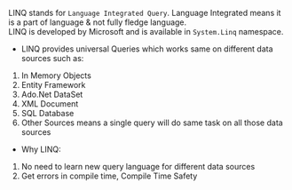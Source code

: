 LINQ stands for `Language Integrated Query`. Language Integrated means it is a part of language & not fully fledge language.  
LINQ is developed by Microsoft and is available in `System.Linq` namespace.  
- LINQ provides universal Queries which works same on different data sources such as:  
1. In Memory Objects
2. Entity Framework
3. Ado.Net DataSet
4. XML Document
5. SQL Database
6. Other Sources
means a single query will do same task on all those data sources

- Why LINQ:
1. No need to learn new query language for different data sources
2. Get errors in compile time, Compile Time Safety

